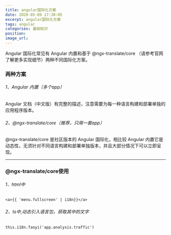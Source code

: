 ```yaml
---
title: angular国际化方案
date: 2020-05-09 17:30:05
excerpt: angular国际化方案
tags: angular
categories: 基础知识
position:
image_url:
---
```


Angular 国际化常见有 Angular 内置和基于 @ngx-translate/core （请参考官网了解更多实现细节）两种不同国际化方案。

### 两种方案
###### 1、Angular 内置（多个app）
Angular 文档（中文版）有完整的描述，注意需要为每一种语言构建和部署单独的应用程序版本。

###### 2、@ngx-translate/core（推荐，只用一套app）
@ngx-translate/core 是社区版本的 Angular 国际化，相比较 Angular 内置它是动态性，无须针对不同语言构建和部署单独版本，并且大部分情况下可以立即呈现。

---
### @ngx-translate/core使用
###### 1、html中
```
<a>{{ 'menu.fullscreen' | i18n}}</a>
```

###### 2、ts中,动态引入语言包，获取其中的文字
```
this.i18n.fanyi('app.analysis.traffic')
```




